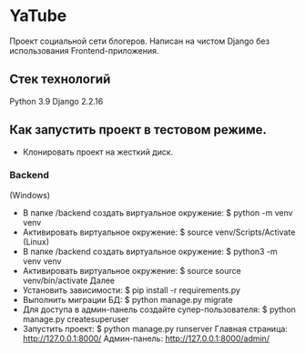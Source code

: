 # YaTube
Проект социальной сети блогеров. 
Написан на чистом Django без использования Frontend-приложения.

## Стек технологий
Python 3.9
Django 2.2.16

## Как запустить проект в тестовом режиме.
- Клонировать проект на жесткий диск.
### Backend
(Windows)
- В папке /backend создать виртуальное окружение: $ python -m venv venv
- Активировать виртуальное окружение: $ source venv/Scripts/Activate
(Linux)
- В папке /backend создать виртуальное окружение: $ python3 -m venv venv
- Активировать виртуальное окружение: $ source source venv/bin/activate
Далее
- Установить зависимости: $ pip install -r requirements.py
- Выполнить миграции БД: $ python manage.py migrate
- Для доступа в админ-панель создайте супер-пользователя: $ python manage.py createsuperuser
- Запустить проект: $ python manage.py runserver
  Главная страница: http://127.0.0.1:8000/
  Админ-панель: http://127.0.0.1:8000/admin/
